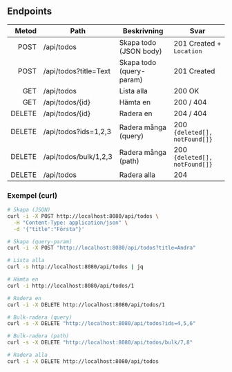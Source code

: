 ## Endpoints

| Metod | Path                        | Beskrivning                          | Svar |
|------:|-----------------------------|--------------------------------------|------|
| POST  | /api/todos                  | Skapa todo (JSON body)               | 201 Created + `Location` |
| POST  | /api/todos?title=Text       | Skapa todo (query-param)             | 201 Created |
| GET   | /api/todos                  | Lista alla                           | 200 OK |
| GET   | /api/todos/{id}             | Hämta en                             | 200 / 404 |
| DELETE| /api/todos/{id}             | Radera en                            | 204 / 404 |
| DELETE| /api/todos?ids=1,2,3        | Radera många (query)                 | 200 `{deleted[], notFound[]}` |
| DELETE| /api/todos/bulk/1,2,3       | Radera många (path)                  | 200 `{deleted[], notFound[]}` |
| DELETE| /api/todos                  | Radera alla                          | 204 |

### Exempel (curl)
```bash
# Skapa (JSON)
curl -i -X POST http://localhost:8080/api/todos \
  -H "Content-Type: application/json" \
  -d '{"title":"Första"}'

# Skapa (query-param)
curl -i -X POST "http://localhost:8080/api/todos?title=Andra"

# Lista alla
curl -s http://localhost:8080/api/todos | jq

# Hämta en
curl -i http://localhost:8080/api/todos/1

# Radera en
curl -i -X DELETE http://localhost:8080/api/todos/1

# Bulk-radera (query)
curl -s -X DELETE "http://localhost:8080/api/todos?ids=4,5,6"

# Bulk-radera (path)
curl -s -X DELETE "http://localhost:8080/api/todos/bulk/7,8"

# Radera alla
curl -i -X DELETE http://localhost:8080/api/todos
